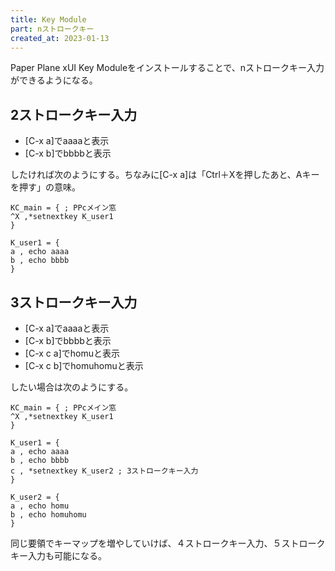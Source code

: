 ```yaml
---
title: Key Module
part: nストロークキー
created_at: 2023-01-13
---
```

Paper Plane xUI Key Moduleをインストールすることで、nストロークキー入力ができるようになる。

## 2ストロークキー入力

- [C-x a]でaaaaと表示
- [C-x b]でbbbbと表示

したければ次のようにする。ちなみに[C-x a]は「Ctrl＋Xを押したあと、Aキーを押す」の意味。

```text
KC_main = { ; PPcメイン窓
^X ,*setnextkey K_user1
}

K_user1 = {
a , echo aaaa
b , echo bbbb
}
```

## 3ストロークキー入力

- [C-x a]でaaaaと表示
- [C-x b]でbbbbと表示
- [C-x c a]でhomuと表示
- [C-x c b]でhomuhomuと表示

したい場合は次のようにする。

```text
KC_main = { ; PPcメイン窓
^X ,*setnextkey K_user1
}

K_user1 = {
a , echo aaaa
b , echo bbbb
c , *setnextkey K_user2 ; 3ストロークキー入力
}

K_user2 = {
a , echo homu
b , echo homuhomu
}
```

同じ要領でキーマップを増やしていけば、４ストロークキー入力、５ストロークキー入力も可能になる。
